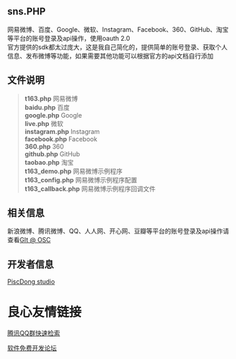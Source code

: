 sns.PHP
-------------
网易微博、百度、Google、微软、Instagram、Facebook、360、GitHub、淘宝等平台的账号登录及api操作，使用oauth 2.0  
官方提供的sdk都太过庞大，这是我自己简化的，提供简单的账号登录、获取个人信息、发布微博等功能，如果需要其他功能可以根据官方的api文档自行添加

文件说明
-------------
>**t163.php** 网易微博  
>**baidu.php** 百度  
>**google.php** Google  
>**live.php** 微软  
>**instagram.php** Instagram  
>**facebook.php** Facebook  
>**360.php** 360  
>**github.php** GitHub  
>**taobao.php** 淘宝  
>**t163_demo.php** 网易微博示例程序  
>**t163_config.php** 网易微博示例程序配置  
>**t163_callback.php** 网易微博示例程序回调文件

相关信息
-------------
新浪微博、腾讯微博、QQ、人人网、开心网、豆瓣等平台的账号登录及api操作请查看[GIt @ OSC](http://git.oschina.net/u/piscdong)

开发者信息
-------------
[PiscDong studio](http://www.piscdong.com/)


 # 良心友情链接

[腾讯QQ群快速检索](http://u.720life.cn/s/8cf73f7c)

[软件免费开发论坛](http://u.720life.cn/s/bbb01dc0)